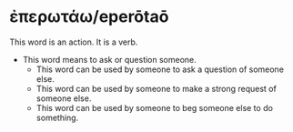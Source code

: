 # ἐπερωτάω/eperōtaō
This word is an action. It is a verb.
* This word means to ask or question someone.
    * This word can be used by someone to ask a question of someone else.
    * This word can be used by someone to make a strong request of someone else.
    * This word can be used by someone to beg someone else to do something. 
